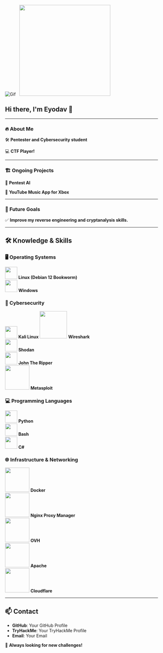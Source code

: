 ![Gif](https://media1.giphy.com/media/v1.Y2lkPTc5MGI3NjExbHlhcGt2MGZyNGU3bnNhandrOGg1bzhtbWdoenQ2dHdzY29rbHNraCZlcD12MV9pbnRlcm5hbF9naWZfYnlfaWQmY3Q9Zw/EaEWuES5SDSpcnOlRt/giphy.gif) &nbsp; <img src="https://www.icegif.com/wp-content/uploads/2023/05/icegif-565.gif" width="300px">

## Hi there, I'm Eyodav 👋  

---

### 🔥 About Me  

🛠 **Pentester and Cybersecurity student**  

💻 **CTF Player!**  

---

### 🏗️ Ongoing Projects  

🚀 **Pentest AI**  

🎵 **YouTube Music App for Xbox**  

---

### 🎯 Future Goals  

✅ **Improve my reverse engineering and cryptanalysis skills.**  

---

## 🛠️ Knowledge & Skills  

### 🖥️ Operating Systems  
<img src="https://upload.wikimedia.org/wikipedia/commons/3/35/Tux.svg" width="40px"> **Linux (Debian 12 Bookworm)**  
<img src="https://upload.wikimedia.org/wikipedia/commons/3/3a/Windows_logo_-_2021.svg" width="40px"> **Windows**  

### 🔹 Cybersecurity  
<img src="https://upload.wikimedia.org/wikipedia/commons/2/2b/Kali-dragon-icon.svg" width="40px"> **Kali Linux**
<img src="https://www.logo.wine/a/logo/Wireshark/Wireshark-Logo.wine.svg" width="90px"> **Wireshark**  
<img src="https://seeklogo.com/images/S/shodan-logo-48B6AAFF09-seeklogo.com.png" width="40px"> **Shodan**  
<img src="https://www.openwall.com/john/generic-john-logo.png" width="40px"> **John The Ripper**  
<img src="https://upload.wikimedia.org/wikipedia/commons/thumb/5/5c/Metasploit_logo_and_wordmark.svg/512px-Metasploit_logo_and_wordmark.svg.png" width="80px"> **Metasploit**  

### 💻 Programming Languages  
<img src="https://cdn.jsdelivr.net/gh/devicons/devicon/icons/python/python-original.svg" width="40px"> **Python**  
<img src="https://upload.wikimedia.org/wikipedia/commons/8/82/Gnu-bash-logo.svg" width="40px"> **Bash**  
<img src="https://upload.wikimedia.org/wikipedia/commons/4/4f/Csharp_Logo.png" width="40px"> **C#**  

### 🌐 Infrastructure & Networking  
<img src="https://upload.wikimedia.org/wikipedia/commons/7/79/Docker_%28container_engine%29_logo.png" width="80px"> **Docker**  
<img src="https://upload.wikimedia.org/wikipedia/commons/thumb/c/c5/Nginx_logo.svg/512px-Nginx_logo.svg.png" width="80px"> **Nginx Proxy Manager**  
<img src="https://upload.wikimedia.org/wikipedia/commons/thumb/8/80/OVH_Logo.svg/1024px-OVH_Logo.svg.png" width="80px"> **OVH**  
<img src="https://upload.wikimedia.org/wikipedia/commons/thumb/5/5a/Apache_HTTP_server_logo_%282019-present%29.svg/512px-Apache_HTTP_server_logo_%282019-present%29.svg.png" width="80px"> **Apache**  
<img src="https://upload.wikimedia.org/wikipedia/commons/thumb/5/5f/Cloudflare_Logo.png/512px-Cloudflare_Logo.png" width="80px"> **Cloudflare**  

---

## 📫 Contact  

- **GitHub**: Your GitHub Profile  
- **TryHackMe**: Your TryHackMe Profile  
- **Email**: Your Email  

🚀 **Always looking for new challenges!**  
